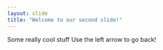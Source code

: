 ```yaml
---
layout: slide
title: "Welcome to our second slide!"
---
```

Some really cool stuff
Use the left arrow to go back!
